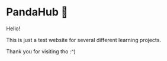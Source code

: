 # PandaHub 🐼

Hello!

This is just a test website for several different learning projects.

Thank you for visiting tho :^)
